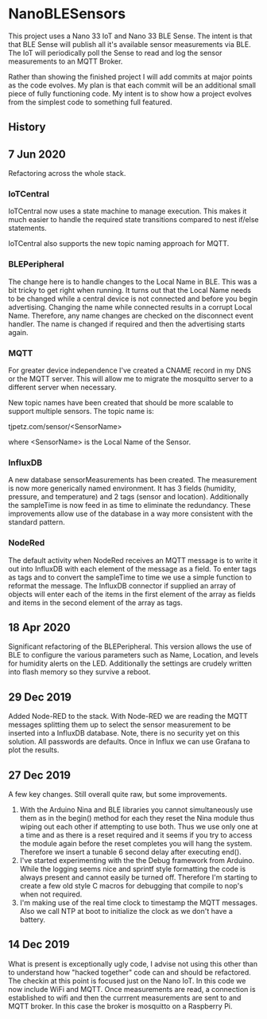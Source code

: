 # NanoBLESensors

This project uses a Nano 33 IoT and Nano 33 BLE Sense.  The intent is that that BLE Sense will publish all it's available
sensor measurements via BLE.  The IoT will periodically poll the Sense to read and log the sensor measurements to an MQTT
Broker.  

Rather than showing the finished project I will add commits at major points as the code evolves.  My plan is that each commit will
be an additional small piece of fully functioning code.  My intent is to show how a project evolves from the simplest code to something full featured.

## History

## 7 Jun 2020

Refactoring across the whole stack.

### IoTCentral

IoTCentral now uses a state machine to manage execution.  This makes it much easier to handle the required state transitions compared to nest if/else statements.

IoTCentral also supports the new topic naming approach for MQTT.

### BLEPeripheral

The change here is to handle changes to the Local Name in BLE.  This was a bit tricky to get right when running.  It turns out that the Local Name needs to be changed while a central device is not connected and before you begin advertising.  Changing the name while connected results in a corrupt Local Name.  Therefore, any name changes are checked on the disconnect event handler.  The name is changed if required and then the advertising starts again.

### MQTT

For greater device independence I've created a CNAME record in my DNS or the MQTT server.  This will allow me to migrate the mosquitto server to a different server when necessary.

New topic names have been created that should be more scalable to support multiple sensors.  The topic name is:

tjpetz.com/sensor/\<SensorName\>

where \<SensorName\> is the Local Name of the Sensor.

### InfluxDB

A new database sensorMeasurements has been created.  The measurement is now more generically named environment.  It has 3 fields (humidity, pressure, and temperature) and 2 tags (sensor and location).  Additionally the sampleTime is now feed in as time to eliminate the redundancy.  These improvements allow use of the database in a way more consistent with the standard pattern.

### NodeRed

The default activity when NodeRed receives an MQTT message is to write it out into InfluxDB with each element of the message as a field.  To enter tags as tags and to convert the sampleTime to time we use a simple function to reformat the message.  The InfluxDB connector if supplied an array of objects will enter each of the items in the first element of the array as fields and items in the second element of the array as tags.

## 18 Apr 2020

Significant refactoring of the BLEPeripheral.  This version allows the use of BLE to configure the various
parameters such as Name, Location, and levels for humidity alerts on the LED.  Additionally the settings are
crudely written into flash memory so they survive a reboot.

## 29 Dec 2019

Added Node-RED to the stack.  With Node-RED we are reading the MQTT messages splitting them up to select
the sensor measurement to be inserted into a InfluxDB database.  Note, there is no security yet on this
solution.  All passwords are defaults.  Once in Influx we can use Grafana to plot the results.

## 27 Dec 2019

A few key changes.  Still overall quite raw, but some improvements.

1. With the Arduino Nina and BLE libraries you cannot simultaneously use them as in the begin() 
method for each they reset the Nina module thus wiping out each other if attempting to use both. 
Thus we use only one at a time and as there is a reset required and it seems if you try to access
the module again before the reset completes you will hang the system.  Therefore we insert a tunable
6 second delay after executing end().
2. I've started experimenting with the the Debug framework from Arduino.  While the logging seems nice
and sprintf style formatting the code is always present and cannot easily be turned off.  Therefore I'm
starting to create a few old style C macros for debugging that compile to nop's when not required.
3. I'm making use of the real time clock to timestamp the MQTT messages.  Also we call NTP at boot to
initialize the clock as we don't have a battery.

## 14 Dec 2019

What is present is exceptionally ugly code, I advise not using this other than to
understand how "hacked together" code can and should be refactored.  The checkin at
this point is focused just on the Nano IoT.  In this code we now include WiFi and MQTT.
Once measurements are read, a connection is established to wifi and then the currrent
measurements are sent to and MQTT broker.  In this case the broker is mosquitto on
a Raspberry Pi.
